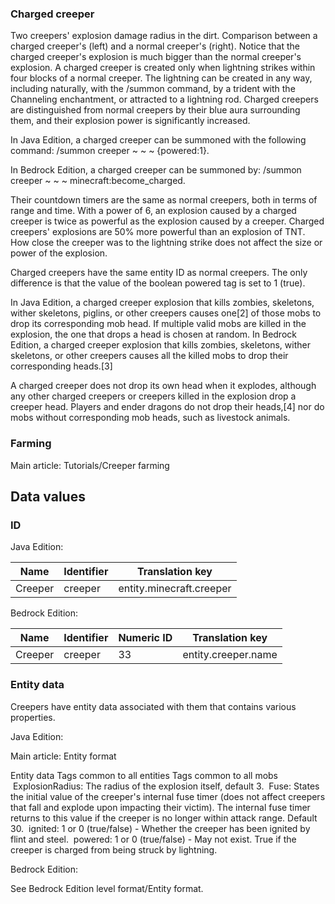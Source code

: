 ### Charged creeper

Two creepers' explosion damage radius in the dirt. Comparison between a charged creeper's (left) and a normal creeper's (right). Notice that the charged creeper's explosion is much bigger than the normal creeper's explosion.
A charged creeper is created only when lightning strikes within four blocks of a normal creeper. The lightning can be created in any way, including naturally, with the /summon command, by a trident with the Channeling enchantment, or attracted to a lightning rod. Charged creepers are distinguished from normal creepers by their blue aura surrounding them, and their explosion power is significantly increased.

In Java Edition, a charged creeper can be summoned with the following command: /summon creeper ~ ~ ~ {powered:1}.

In Bedrock Edition, a charged creeper can be summoned by: /summon creeper ~ ~ ~ minecraft:become_charged.

Their countdown timers are the same as normal creepers, both in terms of range and time. With a power of 6, an explosion caused by a charged creeper is twice as powerful as the explosion caused by a creeper. Charged creepers' explosions are 50% more powerful than an explosion of TNT. How close the creeper was to the lightning strike does not affect the size or power of the explosion.

Charged creepers have the same entity ID as normal creepers. The only difference is that the value of the boolean powered tag is set to 1 (true).

In Java Edition, a charged creeper explosion that kills zombies, skeletons, wither skeletons, piglins, or other creepers causes one[2] of those mobs to drop its corresponding mob head. If multiple valid mobs are killed in the explosion, the one that drops a head is chosen at random. In Bedrock Edition, a charged creeper explosion that kills zombies, skeletons, wither skeletons, or other creepers causes all the killed mobs to drop their corresponding heads.[3]

A charged creeper does not drop its own head when it explodes, although any other charged creepers or creepers killed in the explosion drop a creeper head. Players and ender dragons do not drop their heads,[4] nor do mobs without corresponding mob heads, such as livestock animals.

### Farming
Main article: Tutorials/Creeper farming
## Data values
### ID
Java Edition:

| Name    | Identifier | Translation key          |
|---------|------------|--------------------------|
| Creeper | creeper    | entity.minecraft.creeper |

Bedrock Edition:

| Name    | Identifier | Numeric ID | Translation key     |
|---------|------------|------------|---------------------|
| Creeper | creeper    | 33         | entity.creeper.name |

### Entity data
Creepers have entity data associated with them that contains various properties.

Java Edition:

Main article: Entity format

 Entity data
Tags common to all entities
Tags common to all mobs
 ExplosionRadius: The radius of the explosion itself, default 3.
 Fuse: States the initial value of the creeper's internal fuse timer (does not affect creepers that fall and explode upon impacting their victim). The internal fuse timer returns to this value if the creeper is no longer within attack range. Default 30.
 ignited: 1 or 0 (true/false) - Whether the creeper has been ignited by flint and steel.
 powered: 1 or 0 (true/false) - May not exist. True if the creeper is charged from being struck by lightning.

Bedrock Edition:

See Bedrock Edition level format/Entity format.

